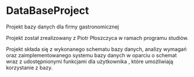 # DataBaseProject
Projekt bazy danych dla firmy gastronomicznej

Projekt został zrealizowany z Piotr Płoszczyca w ramach programu studiów. 


Projekt składa się z wykonanego schematu bazy danych, analizy wymagań oraz zaimplementowanego systemu bazy danych w oparciu 
o schemat wraz z udostępnionymi funkcjami dla użytkownika , które umożliwiają korzystanie z bazy.


